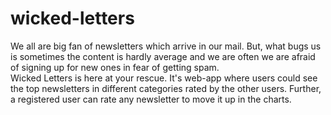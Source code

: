 # wicked-letters
We all are big fan of newsletters which arrive in our mail. But, what bugs us is sometimes the content is hardly average and we are often we are afraid of signing up for new ones in fear of getting spam.  
Wicked Letters is here at your rescue. It's web-app where users could see the top newsletters in different categories rated by the other users. Further, a registered user can rate any newsletter to move it up in the charts.

